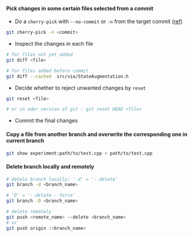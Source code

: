 #### Pick changes in some certain files selected from a commit
* Do a `cherry-pick` with `--no-commit` or `-n` from the target commit ([ref](https://stackoverflow.com/questions/5717026/how-to-git-cherry-pick-only-changes-to-certain-files))
```bash
git cherry-pick -n <commit>
```
* Inspect the changes in each file
```bash
# for files not yet added
git diff <file>

# for files added before commit
git diff --cached  src/vio/StateAugmentation.h
```

* Decide whether to reject unwanted changes by `reset`
```bash
git reset <file>

# or in oder version of git : git reset HEAD <file>
```

* Commit the final changes

#### Copy a file from another branch and overwrite the corresponding one in current branch

```bash
git show experiment:path/to/test.cpp > path/to/test.cpp
```

#### Delete branch locally and remotely
```bash
# detele branch locally: '-d' = '--delete'
git branch -d <branch_name>

# 'D' = '--delete --force'
git branch -D <branch_name>

# delete remotely
git push <remote_name> --delete <branch_name>
# or
git push origin :<branch_name>
```
